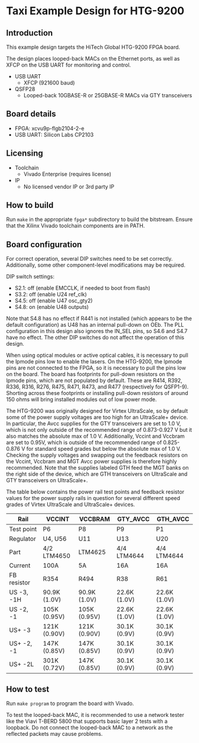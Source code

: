 # Taxi Example Design for HTG-9200

## Introduction

This example design targets the HiTech Global HTG-9200 FPGA board.

The design places looped-back MACs on the Ethernet ports, as well as XFCP on the USB UART for monitoring and control.

*  USB UART
    *  XFCP (921600 baud)
*  QSFP28
    *  Looped-back 10GBASE-R or 25GBASE-R MACs via GTY transceivers

## Board details

*  FPGA: xcvu9p-flgb2104-2-e
*  USB UART: Silicon Labs CP2103

## Licensing

*  Toolchain
    *  Vivado Enterprise (requires license)
*  IP
    *  No licensed vendor IP or 3rd party IP

## How to build

Run `make` in the appropriate `fpga*` subdirectory to build the bitstream.  Ensure that the Xilinx Vivado toolchain components are in PATH.

## Board configuration

For correct operation, several DIP switches need to be set correctly.  Additionally, some other component-level modifications may be required.

DIP switch settings:

* S2.1: off (enable EMCCLK, if needed to boot from flash)
* S3.2: off (enable U24 ref_clk)
* S4.5: off (enable U47 osc_gty2)
* S4.8: on  (enable U48 outputs)

Note that S4.8 has no effect if R441 is not installed (which appears to be the default configuration) as U48 has an internal pull-down on OEb.  The PLL configuration in this design also ignores the IN_SEL pins, so S4.6 and S4.7 have no effect.  The other DIP switches do not affect the operation of this design.

When using optical modules or active optical cables, it is necessary to pull the lpmode pins low to enable the lasers.  On the HTG-9200, the lpmode pins are not connected to the FPGA, so it is necessary to pull the pins low on the board.  The board has footprints for pull-down resistors on the lpmode pins, which are not populated by default.   These are R414, R392, R336, R316, R276, R475, R471, R473, and R477 (respectively for QSFP1-9).  Shorting across these footprints or installing pull-down resistors of around 150 ohms will bring installed modules out of low power mode.

The HTG-9200 was originally designed for Virtex UltraScale, so by default some of the power supply voltages are too high for an UltraScale+ device.  In particular, the Avcc supplies for the GTY transceivers are set to 1.0 V, which is not only outside of the recommended range of 0.873-0.927 V but it also matches the absolute max of 1.0 V.  Additionally, Vccint and Vccbram are set to 0.95V, which is outside of the recommended range of 0.825-0.876 V for standard speed grades but below the absolute max of 1.0 V.  Checking the supply voltages and swapping out the feedback resistors on the Vccint, Vccbram and MGT Avcc power supplies is therefore highly recommended.  Note that the supplies labeled GTH feed the MGT banks on the right side of the device, which are GTH transceivers on UltraScale and GTY transceivers on UltraScale+.

The table below contains the power rail test points and feedback resistor values for the power supply rails in question for several different speed grades of Virtex UltraScale and UltraScale+ devices.

| Rail        | VCCINT       | VCCBRAM      | GTY_AVCC     | GTH_AVCC     |
| ----------- | ------------ | ------------ | ------------ | ------------ |
| Test point  | P6           | P8           | P9           | P1           |
| Regulator   | U4, U56      | U11          | U13          | U20          |
| Part        | 4/2 LTM4650  | LTM4625      | 4/4 LTM4644  | 4/4 LTM4644  |
| Current     | 100A         | 5A           | 16A          | 16A          |
| FB resistor | R354         | R494         | R38          | R61          |
| US -3, -1H  | 90.9K (1.0V) | 90.9K (1.0V) | 22.6K (1.0V) | 22.6K (1.0V) |
| US -2, -1   | 105K (0.95V) | 105K (0.95V) | 22.6K (1.0V) | 22.6K (1.0V) |
| US+ -3      | 121K (0.90V) | 121K (0.90V) | 30.1K (0.9V) | 30.1K (0.9V) |
| US+ -2, -1  | 147K (0.85V) | 147K (0.85V) | 30.1K (0.9V) | 30.1K (0.9V) |
| US+ -2L     | 301K (0.72V) | 147K (0.85V) | 30.1K (0.9V) | 30.1K (0.9V) |

## How to test

Run `make program` to program the board with Vivado.

To test the looped-back MAC, it is recommended to use a network tester like the Viavi T-BERD 5800 that supports basic layer 2 tests with a loopback.  Do not connect the looped-back MAC to a network as the reflected packets may cause problems.
